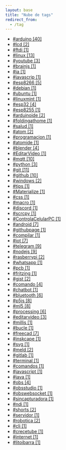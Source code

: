 ```yaml
---
layout: base
title: "Nube de tags"
redirect_from:
  - /tag
---
```


<div class="link-list"><ul>
	<li>
		<a href="/tag/arduino">#arduino [40]</a>
	</li>
	<li>
		<a href="/tag/lcd">#lcd [2]</a>
	</li>
	<li>
		<a href="/tag/ftdi">#ftdi [1]</a>
	</li>
	<li>
		<a href="/tag/linux">#linux [13]</a>
	</li>
	<li>
		<a href="/tag/youtube">#youtube [3]</a>
	</li>
	<li>
		<a href="/tag/brainjs">#brainjs [1]</a>
	</li>
	<li>
		<a href="/tag/ia">#ia [1]</a>
	</li>
	<li>
		<a href="/tag/javascrip">#javascrip [1]</a>
	</li>
	<li>
		<a href="/tag/esp8266">#esp8266 [5]</a>
	</li>
	<li>
		<a href="/tag/debian">#debian [1]</a>
	</li>
	<li>
		<a href="/tag/ubuntu">#ubuntu [1]</a>
	</li>
	<li>
		<a href="/tag/linuxmint">#linuxmint [1]</a>
	</li>
	<li>
		<a href="/tag/esp32">#esp32 [4]</a>
	</li>
	<li>
		<a href="/tag/esp8255">#esp8255 [1]</a>
	</li>
	<li>
		<a href="/tag/arduinoide">#arduinoide [2]</a>
	</li>
	<li>
		<a href="/tag/foldingathome">#foldingathome [1]</a>
	</li>
	<li>
		<a href="/tag/salud">#salud [1]</a>
	</li>
	<li>
		<a href="/tag/atom">#atom [2]</a>
	</li>
	<li>
		<a href="/tag/programacion">#programacion [1]</a>
	</li>
	<li>
		<a href="/tag/atomide">#atomide [1]</a>
	</li>
	<li>
		<a href="/tag/blender">#blender [4]</a>
	</li>
	<li>
		<a href="/tag/EditarVideo">#EditarVideo [1]</a>
	</li>
	<li>
		<a href="/tag/mqtt">#mqtt [10]</a>
	</li>
	<li>
		<a href="/tag/python">#python [3]</a>
	</li>
	<li>
		<a href="/tag/git">#git [11]</a>
	</li>
	<li>
		<a href="/tag/github">#github [10]</a>
	</li>
	<li>
		<a href="/tag/windows">#windows [2]</a>
	</li>
	<li>
		<a href="/tag/tips">#tips [1]</a>
	</li>
	<li>
		<a href="/tag/Materialize">#Materialize [1]</a>
	</li>
	<li>
		<a href="/tag/css">#css [1]</a>
	</li>
	<li>
		<a href="/tag/macro">#macro [1]</a>
	</li>
	<li>
		<a href="/tag/discord">#discord [1]</a>
	</li>
	<li>
		<a href="/tag/scrcpy">#scrcpy [1]</a>
	</li>
	<li>
		<a href="/tag/ControlaCelularPC">#ControlaCelularPC [1]</a>
	</li>
	<li>
		<a href="/tag/android">#android [7]</a>
	</li>
	<li>
		<a href="/tag/githubpage">#githubpage [1]</a>
	</li>
	<li>
		<a href="/tag/compilar">#compilar [1]</a>
	</li>
	<li>
		<a href="/tag/iot">#iot [7]</a>
	</li>
	<li>
		<a href="/tag/telegram">#telegram [9]</a>
	</li>
	<li>
		<a href="/tag/nodejs">#nodejs [9]</a>
	</li>
	<li>
		<a href="/tag/rasberrypi">#rasberrypi [2]</a>
	</li>
	<li>
		<a href="/tag/whatsapp">#whatsapp [1]</a>
	</li>
	<li>
		<a href="/tag/pcb">#pcb [1]</a>
	</li>
	<li>
		<a href="/tag/fritzing">#fritzing [1]</a>
	</li>
	<li>
		<a href="/tag/gist">#gist [2]</a>
	</li>
	<li>
		<a href="/tag/comando">#comando [4]</a>
	</li>
	<li>
		<a href="/tag/chatbot">#chatbot [1]</a>
	</li>
	<li>
		<a href="/tag/bluetooth">#bluetooth [6]</a>
	</li>
	<li>
		<a href="/tag/p5js">#p5js [8]</a>
	</li>
	<li>
		<a href="/tag/ml5">#ml5 [8]</a>
	</li>
	<li>
		<a href="/tag/processing">#processing [6]</a>
	</li>
	<li>
		<a href="/tag/editarvideo">#editarvideo [3]</a>
	</li>
	<li>
		<a href="/tag/millis">#millis [1]</a>
	</li>
	<li>
		<a href="/tag/bucle">#bucle [1]</a>
	</li>
	<li>
		<a href="/tag/freecad">#freecad [7]</a>
	</li>
	<li>
		<a href="/tag/inskcape">#inskcape [1]</a>
	</li>
	<li>
		<a href="/tag/svg">#svg [1]</a>
	</li>
	<li>
		<a href="/tag/meld">#meld [2]</a>
	</li>
	<li>
		<a href="/tag/gitlab">#gitlab [1]</a>
	</li>
	<li>
		<a href="/tag/terminal">#terminal [1]</a>
	</li>
	<li>
		<a href="/tag/comandos">#comandos [1]</a>
	</li>
	<li>
		<a href="/tag/javascript">#javascript [1]</a>
	</li>
	<li>
		<a href="/tag/java">#java [1]</a>
	</li>
	<li>
		<a href="/tag/obs">#obs [4]</a>
	</li>
	<li>
		<a href="/tag/obsstudio">#obsstudio [1]</a>
	</li>
	<li>
		<a href="/tag/obswebsocket">#obswebsocket [1]</a>
	</li>
	<li>
		<a href="/tag/sincapturadora">#sincapturadora [1]</a>
	</li>
	<li>
		<a href="/tag/ndi">#ndi [1]</a>
	</li>
	<li>
		<a href="/tag/shorts">#shorts [2]</a>
	</li>
	<li>
		<a href="/tag/servidor">#servidor [1]</a>
	</li>
	<li>
		<a href="/tag/robotica">#robotica [2]</a>
	</li>
	<li>
		<a href="/tag/cli">#cli [1]</a>
	</li>
	<li>
		<a href="/tag/crecetube">#crecetube [1]</a>
	</li>
	<li>
		<a href="/tag/internet">#internet [1]</a>
	</li>
	<li>
		<a href="/tag/litoibarra">#litoibarra [1]</a>
	</li>
</ul>
</div>